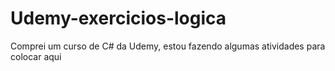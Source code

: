 # Udemy-exercicios-logica
Comprei um curso de C# da Udemy, estou fazendo algumas atividades para colocar aqui
